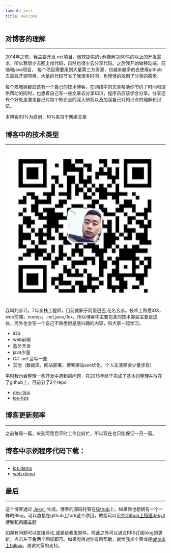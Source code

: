 ```yaml
---
layout: post
title: Welcome
---
```


## 对博客的理解
----

2014年之前，我主要开发.net项目，微软提供的sdk能解决80%的以上的开发需求，所以我很少去网上找代码，自然也很少去分享代码。之后我开始做移动端，前端和java项目，
每个项目需要用到大量第三方资源，也越来越多的去使用github去需找开源项目，大量的代码节省了我很多时间，也慢慢的找到了分享的感觉。

每个攻城狮都应该有一个自己的技术博客，在网络中的文章帮助你节约了时间和提供帮助的同时，也想着自己写一些文章去分享知识，程序员应该学会分享。分享还有个好处是激发自己对每个知识点的深入研究以及加深自己对知识点的理解和记忆。

本博客90%为原创，10%来自于网络文章


## 博客中的技术类型
---

![](assets/images/qrcode.jpg)


我叫刘彦玮，7年全栈工程师，目前就职于阿里巴巴,花名玄彦。技术上熟悉iOS，web前端，nodejs，.net,java,flex。所以博客中主要包含的技术类型主要是这些，另外也会写一个自己不熟悉但是感兴趣的内容，和大家一起学习。

-   iOS 
-	web前端
-   蓝牙开发
-   java少量
-   C# .net 会写一些
-   其他（数据库，网站部署，博客建站seo优化，个人生活等会少量涉及）

平时我也会整理一些开发中遇到的问题，在2015年终于完成了基本的整理并放在了github上，目前分了2个repo

-	[dev-tips](https://github.com/coolnameismy/dev-tips)
-	[ios-tips](https://github.com/coolnameismy/ios-tips)

## 博客更新频率
---

之前每周一篇，来到阿里后平时工作比较忙，所以现在也只能保证一月一篇。

## 博客中示例程序代码下载：
---

-	[ios demo](https://github.com/coolnameismy/demo)
-	[web demo](https://github.com/coolnameismy/demo-web)

## 最后
---

这个博客通过 [Jekyll](http://jekyllrb.com/) 生成，博客的源码托管在[Github](https://github.com/coolnameismy/coolnameismy.github.io)上，如果你也想拥有一个一样的Blog，可以直接在github上fork这个项目，教程可以见[在Github上搭建Jekyll博客和创建主题](http://liuyanwei.jumppo.com/2014/02/12/how-to-deploy-a-blog-on-github-by-jekyll.html)


如果有问题可以直接评论,或是给我发邮件。除此之外可以通过RRS订阅blog的更新，点击左下角两个图标即可。如果觉得对你有所帮助，就给我点个赞或是[github上follow](https://github.com/coolnameismy/)。谢谢大家的支持。